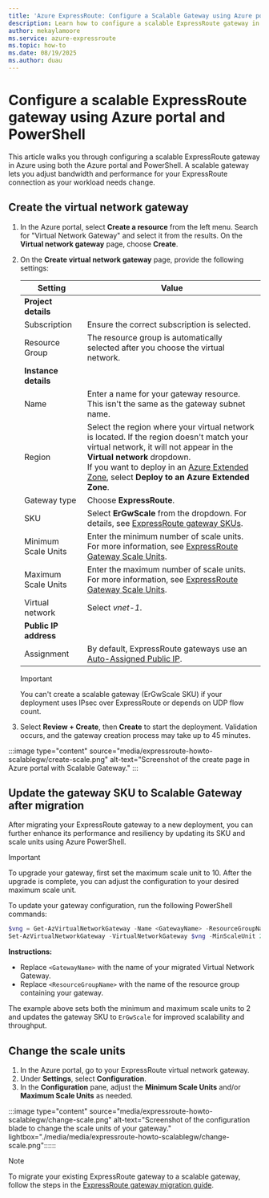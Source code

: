 ```yaml
---
title: 'Azure ExpressRoute: Configure a Scalable Gateway using Azure portal and PowerShell'
description: Learn how to configure a scalable ExpressRoute gateway in Azure using the Azure portal and PowerShell. This guide provides step-by-step instructions to help you set up and manage a scalable gateway for your ExpressRoute connection.
author: mekaylamoore
ms.service: azure-expressroute
ms.topic: how-to
ms.date: 08/19/2025
ms.author: duau
---
```

# Configure a scalable ExpressRoute gateway using Azure portal and PowerShell

This article walks you through configuring a scalable ExpressRoute gateway in Azure using both the Azure portal and PowerShell. A scalable gateway lets you adjust bandwidth and performance for your ExpressRoute connection as your workload needs change.

## Create the virtual network gateway

1. In the Azure portal, select **Create a resource** from the left menu. Search for "Virtual Network Gateway" and select it from the results. On the **Virtual network gateway** page, choose **Create**.

2. On the **Create virtual network gateway** page, provide the following settings:

    | Setting | Value |
    | ------- | ----- |
    | **Project details** |  |
    | Subscription | Ensure the correct subscription is selected. |
    | Resource Group | The resource group is automatically selected after you choose the virtual network. |
    | **Instance details** |  |
    | Name | Enter a name for your gateway resource. This isn't the same as the gateway subnet name. |
    | Region | Select the region where your virtual network is located. If the region doesn't match your virtual network, it will not appear in the **Virtual network** dropdown.<br>If you want to deploy in an [Azure Extended Zone](../extended-zones/overview.md), select **Deploy to an Azure Extended Zone**. |
    | Gateway type | Choose **ExpressRoute**. |
    | SKU | Select **ErGwScale** from the dropdown. For details, see [ExpressRoute gateway SKUs](expressroute-about-virtual-network-gateways.md#gwsku). |
    | Minimum Scale Units | Enter the minimum number of scale units. For more information, see [ExpressRoute Gateway Scale Units](scalable-gateway.md). |
    | Maximum Scale Units | Enter the maximum number of scale units. For more information, see [ExpressRoute Gateway Scale Units](scalable-gateway.md). |
    | Virtual network | Select *vnet-1*. |
    | **Public IP address** |  |
    | Assignment | By default, ExpressRoute gateways use an [Auto-Assigned Public IP](expressroute-about-virtual-network-gateways.md#auto-assigned-public-ip). |

    > [!IMPORTANT]
    > You can't create a scalable gateway (ErGwScale SKU) if your deployment uses IPsec over ExpressRoute or depends on UDP flow count.

3. Select **Review + Create**, then **Create** to start the deployment. Validation occurs, and the gateway creation process may take up to 45 minutes.

:::image type="content" source="media/expressroute-howto-scalablegw/create-scale.png" alt-text="Screenshot of the create page in Azure portal with Scalable Gateway." :::

## Update the gateway SKU to Scalable Gateway after migration

After migrating your ExpressRoute gateway to a new deployment, you can further enhance its performance and resiliency by updating its SKU and scale units using Azure PowerShell.

> [!IMPORTANT]
> To upgrade your gateway, first set the maximum scale unit to 10. After the upgrade is complete, you can adjust the configuration to your desired maximum scale unit.

To update your gateway configuration, run the following PowerShell commands:

```powershell
$vng = Get-AzVirtualNetworkGateway -Name <GatewayName> -ResourceGroupName <ResourceGroupName>
Set-AzVirtualNetworkGateway -VirtualNetworkGateway $vng -MinScaleUnit 2 -MaxScaleUnit 2 -GatewaySku ErGwScale
```

**Instructions:**
- Replace `<GatewayName>` with the name of your migrated Virtual Network Gateway.
- Replace `<ResourceGroupName>` with the name of the resource group containing your gateway.

The example above sets both the minimum and maximum scale units to 2 and updates the gateway SKU to `ErGwScale` for improved scalability and throughput.

## Change the scale units

1. In the Azure portal, go to your ExpressRoute virtual network gateway.
2. Under **Settings**, select **Configuration**.
3. In the **Configuration** pane, adjust the **Minimum Scale Units** and/or **Maximum Scale Units** as needed.

:::image type="content" source="media/expressroute-howto-scalablegw/change-scale.png" alt-text="Screenshot of the configuration blade to change the scale units of your gateway." lightbox="./media/media/expressroute-howto-scalablegw/change-scale.png"::::::

> [!NOTE]
> To migrate your existing ExpressRoute gateway to a scalable gateway, follow the steps in the [ExpressRoute gateway migration guide](expressroute-howto-gateway-migration-portal.md).

